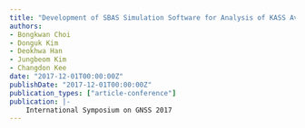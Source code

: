```yaml
---
title: "Development of SBAS Simulation Software for Analysis of KASS Availability Performance"
authors:
- Bongkwan Choi
- Donguk Kim
- Deokhwa Han
- Jungbeom Kim
- Changdon Kee
date: "2017-12-01T00:00:00Z"
publishDate: "2017-12-01T00:00:00Z"
publication_types: ["article-conference"]
publication: |-
    International Symposium on GNSS 2017
---
```

